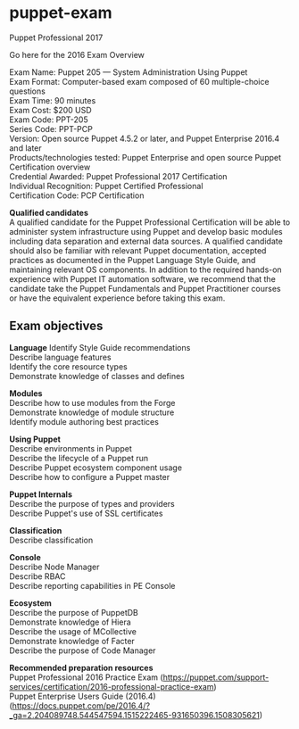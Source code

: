 # puppet-exam

Puppet Professional 2017  

Go here for the 2016 Exam Overview  

  

Exam Name: Puppet 205 — System Administration Using Puppet  
Exam Format: Computer-based exam composed of 60 multiple-choice questions  
Exam Time: 90 minutes  
Exam Cost: $200 USD  
Exam Code: PPT-205  
Series Code: PPT-PCP  
Version: Open source Puppet 4.5.2 or later, and Puppet Enterprise 2016.4 and later  
Products/technologies tested: Puppet Enterprise and open source Puppet  
Certification overview  
Credential Awarded: Puppet Professional 2017 Certification  
Individual Recognition: Puppet Certified Professional  
Certification Code: PCP Certification  


**Qualified candidates**  
A qualified candidate for the Puppet Professional Certification will be able to administer system infrastructure using Puppet and develop basic modules including data separation and external data sources. A qualified candidate should also be familiar with relevant Puppet documentation, accepted practices as documented in the Puppet Language Style Guide, and maintaining relevant OS components. In addition to the required hands-on experience with Puppet IT automation software, we recommend that the candidate take the Puppet Fundamentals and Puppet Practitioner courses or have the equivalent experience before taking this exam.  

## Exam objectives  
 

**Language**
Identify Style Guide recommendations  
Describe language features  
Identify the core resource types  
Demonstrate knowledge of classes and defines  


**Modules**  
Describe how to use modules from the Forge  
Demonstrate knowledge of module structure  
Identify module authoring best practices  


**Using Puppet**  
Describe environments in Puppet  
Describe the lifecycle of a Puppet run  
Describe Puppet ecosystem component usage  
Describe how to configure a Puppet master 


**Puppet Internals**  
Describe the purpose of types and providers  
Describe Puppet's use of SSL certificates  


**Classification**  
Describe classification  


**Console**  
Describe Node Manager  
Describe RBAC  
Describe reporting capabilities in PE Console  


**Ecosystem**  
Describe the purpose of PuppetDB  
Demonstrate knowledge of Hiera  
Describe the usage of MCollective  
Demonstrate knowledge of Facter  
Describe the purpose of Code Manager 


**Recommended preparation resources**  
Puppet Professional 2016 Practice Exam  (https://puppet.com/support-services/certification/2016-professional-practice-exam)  
Puppet Enterprise Users Guide (2016.4) (https://docs.puppet.com/pe/2016.4/?_ga=2.204089748.544547594.1515222465-931650396.1508305621)  

